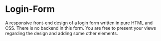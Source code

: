 # Login-Form
A responsive front-end design of a login form written in pure HTML and CSS.
There is no backend in this form. You are free to present your views regarding the design and adding some other elements.
